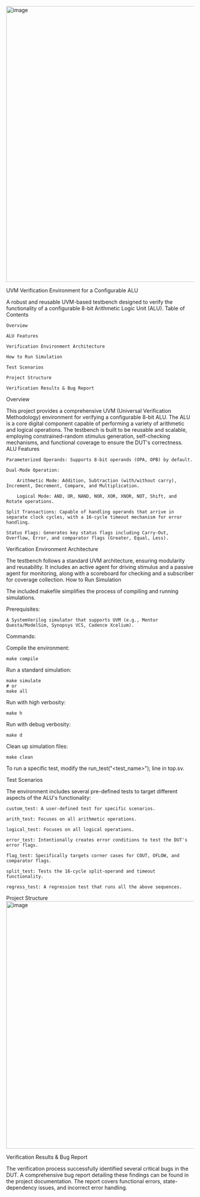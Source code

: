 <img width="922" height="740" alt="image" src="https://github.com/user-attachments/assets/501ce0ac-2391-4c36-8171-610f8c1d96c4" />


UVM Verification Environment for a Configurable ALU

A robust and reusable UVM-based testbench designed to verify the functionality of a configurable 8-bit Arithmetic Logic Unit (ALU).
Table of Contents

    Overview

    ALU Features

    Verification Environment Architecture

    How to Run Simulation

    Test Scenarios

    Project Structure

    Verification Results & Bug Report

Overview

This project provides a comprehensive UVM (Universal Verification Methodology) environment for verifying a configurable 8-bit ALU. The ALU is a core digital component capable of performing a variety of arithmetic and logical operations. The testbench is built to be reusable and scalable, employing constrained-random stimulus generation, self-checking mechanisms, and functional coverage to ensure the DUT's correctness.
ALU Features

    Parameterized Operands: Supports 8-bit operands (OPA, OPB) by default.

    Dual-Mode Operation:

        Arithmetic Mode: Addition, Subtraction (with/without carry), Increment, Decrement, Compare, and Multiplication.

        Logical Mode: AND, OR, NAND, NOR, XOR, XNOR, NOT, Shift, and Rotate operations.

    Split Transactions: Capable of handling operands that arrive in separate clock cycles, with a 16-cycle timeout mechanism for error handling.

    Status Flags: Generates key status flags including Carry-Out, Overflow, Error, and comparator flags (Greater, Equal, Less).

Verification Environment Architecture

The testbench follows a standard UVM architecture, ensuring modularity and reusability. It includes an active agent for driving stimulus and a passive agent for monitoring, along with a scoreboard for checking and a subscriber for coverage collection.
How to Run Simulation

The included makefile simplifies the process of compiling and running simulations.

Prerequisites:

    A SystemVerilog simulator that supports UVM (e.g., Mentor Questa/ModelSim, Synopsys VCS, Cadence Xcelium).

Commands:

Compile the environment:

    make compile

Run a standard simulation:

    make simulate
    # or
    make all

 Run with high verbosity:

    make h

Run with debug verbosity:

    make d

Clean up simulation files:

    make clean

To run a specific test, modify the run_test("<test_name>"); line in top.sv.

Test Scenarios

The environment includes several pre-defined tests to target different aspects of the ALU's functionality:

    custom_test: A user-defined test for specific scenarios.

    arith_test: Focuses on all arithmetic operations.

    logical_test: Focuses on all logical operations.

    error_test: Intentionally creates error conditions to test the DUT's error flags.

    flag_test: Specifically targets corner cases for COUT, OFLOW, and comparator flags.

    split_test: Tests the 16-cycle split-operand and timeout functionality.

    regress_test: A regression test that runs all the above sequences.
    
Project Structure
<img width="1498" height="664" alt="image" src="https://github.com/user-attachments/assets/8a4fe548-d3e2-4873-a01c-4c060a4b769b" />
  
Verification Results & Bug Report

The verification process successfully identified several critical bugs in the DUT. A comprehensive bug report detailing these findings can be found in the project documentation. The report covers functional errors, state-dependency issues, and incorrect error handling.

